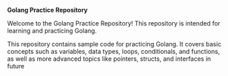 **Golang Practice Repository**

Welcome to the Golang Practice Repository! This repository is intended for learning and practicing Golang.

This repository contains sample code for practicing Golang. It covers basic concepts such as variables, data types, loops, conditionals, and functions, as well as more advanced topics like pointers, structs, and interfaces in future
